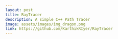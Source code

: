 ```yaml
---
layout: post
title: RayTracer
description: A simple C++ Path Tracer
image: assets/images/img_dragon.png
link: https://github.com/KarthikRIyer/RayTracer
---
```

